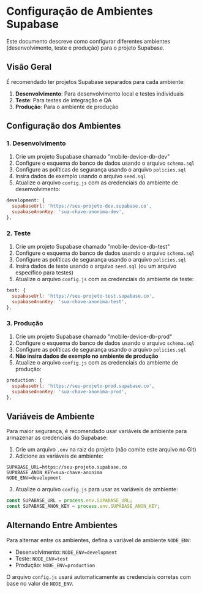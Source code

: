 # Configuração de Ambientes Supabase

Este documento descreve como configurar diferentes ambientes (desenvolvimento, teste e produção) para o projeto Supabase.

## Visão Geral

É recomendado ter projetos Supabase separados para cada ambiente:

1. **Desenvolvimento**: Para desenvolvimento local e testes individuais
2. **Teste**: Para testes de integração e QA
3. **Produção**: Para o ambiente de produção

## Configuração dos Ambientes

### 1. Desenvolvimento

1. Crie um projeto Supabase chamado "mobile-device-db-dev"
2. Configure o esquema do banco de dados usando o arquivo `schema.sql`
3. Configure as políticas de segurança usando o arquivo `policies.sql`
4. Insira dados de exemplo usando o arquivo `seed.sql`
5. Atualize o arquivo `config.js` com as credenciais do ambiente de desenvolvimento:

```javascript
development: {
  supabaseUrl: 'https://seu-projeto-dev.supabase.co',
  supabaseAnonKey: 'sua-chave-anonima-dev',
},
```

### 2. Teste

1. Crie um projeto Supabase chamado "mobile-device-db-test"
2. Configure o esquema do banco de dados usando o arquivo `schema.sql`
3. Configure as políticas de segurança usando o arquivo `policies.sql`
4. Insira dados de teste usando o arquivo `seed.sql` (ou um arquivo específico para testes)
5. Atualize o arquivo `config.js` com as credenciais do ambiente de teste:

```javascript
test: {
  supabaseUrl: 'https://seu-projeto-test.supabase.co',
  supabaseAnonKey: 'sua-chave-anonima-test',
},
```

### 3. Produção

1. Crie um projeto Supabase chamado "mobile-device-db-prod"
2. Configure o esquema do banco de dados usando o arquivo `schema.sql`
3. Configure as políticas de segurança usando o arquivo `policies.sql`
4. **Não insira dados de exemplo no ambiente de produção**
5. Atualize o arquivo `config.js` com as credenciais do ambiente de produção:

```javascript
production: {
  supabaseUrl: 'https://seu-projeto-prod.supabase.co',
  supabaseAnonKey: 'sua-chave-anonima-prod',
},
```

## Variáveis de Ambiente

Para maior segurança, é recomendado usar variáveis de ambiente para armazenar as credenciais do Supabase:

1. Crie um arquivo `.env` na raiz do projeto (não comite este arquivo no Git)
2. Adicione as variáveis de ambiente:

```
SUPABASE_URL=https://seu-projeto.supabase.co
SUPABASE_ANON_KEY=sua-chave-anonima
NODE_ENV=development
```

3. Atualize o arquivo `config.js` para usar as variáveis de ambiente:

```javascript
const SUPABASE_URL = process.env.SUPABASE_URL;
const SUPABASE_ANON_KEY = process.env.SUPABASE_ANON_KEY;
```

## Alternando Entre Ambientes

Para alternar entre os ambientes, defina a variável de ambiente `NODE_ENV`:

- Desenvolvimento: `NODE_ENV=development`
- Teste: `NODE_ENV=test`
- Produção: `NODE_ENV=production`

O arquivo `config.js` usará automaticamente as credenciais corretas com base no valor de `NODE_ENV`.